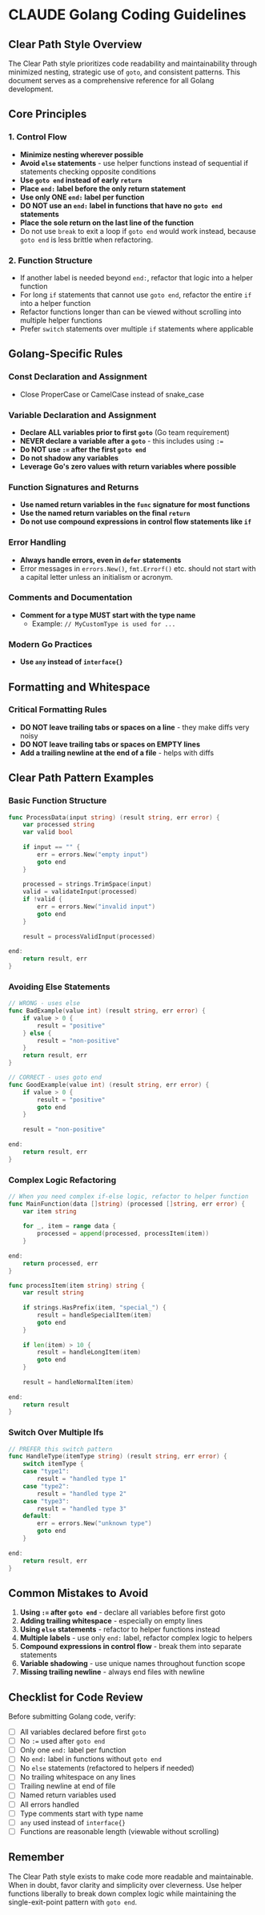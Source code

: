 # CLAUDE Golang Coding Guidelines

## Clear Path Style Overview

The Clear Path style prioritizes code readability and maintainability through minimized nesting, strategic use of `goto`, and consistent patterns. This document serves as a comprehensive reference for all Golang development.

## Core Principles

### 1. Control Flow
- **Minimize nesting wherever possible**
- **Avoid `else` statements** - use helper functions instead of sequential if statements checking opposite conditions
- **Use `goto end` instead of early `return`**
- **Place `end:` label before the only return statement**
- **Use only ONE `end:` label per function**
- **DO NOT use an `end:` label in functions that have no `goto end` statements**
- **Place the sole return on the last line of the function**
- Do not use `break` to exit a loop if `goto end` would work instead, because `goto end` is less brittle when refactoring.

### 2. Function Structure
- If another label is needed beyond `end:`, refactor that logic into a helper function
- For long `if` statements that cannot use `goto end`, refactor the entire `if` into a helper function
- Refactor functions longer than can be viewed without scrolling into multiple helper functions
- Prefer `switch` statements over multiple `if` statements where applicable

## Golang-Specific Rules

### Const Declaration and Assignment
- Close ProperCase or CamelCase instead of snake_case

### Variable Declaration and Assignment
- **Declare ALL variables prior to first `goto`** (Go team requirement)
- **NEVER declare a variable after a `goto`** - this includes using `:=`
- **Do NOT use `:=` after the first `goto end`**
- **Do not shadow any variables**
- **Leverage Go's zero values with return variables where possible**

### Function Signatures and Returns
- **Use named return variables in the `func` signature for most functions**
- **Use the named return variables on the final `return`**
- **Do not use compound expressions in control flow statements like `if`**

### Error Handling
- **Always handle errors, even in `defer` statements**
- Error messages in `errors.New()`, `fmt.Errorf()` etc. should not start with a capital letter unless an initialism or acronym.

### Comments and Documentation
- **Comment for a type MUST start with the type name**
    - Example: `// MyCustomType is used for ...`

### Modern Go Practices
- **Use `any` instead of `interface{}`**

## Formatting and Whitespace

### Critical Formatting Rules
- **DO NOT leave trailing tabs or spaces on a line** - they make diffs very noisy
- **DO NOT leave trailing tabs or spaces on EMPTY lines**
- **Add a trailing newline at the end of a file** - helps with diffs

## Clear Path Pattern Examples

### Basic Function Structure
```go
func ProcessData(input string) (result string, err error) {
    var processed string
    var valid bool
    
    if input == "" {
        err = errors.New("empty input")
        goto end
    }
    
    processed = strings.TrimSpace(input)
    valid = validateInput(processed)
    if !valid {
        err = errors.New("invalid input")
        goto end
    }
    
    result = processValidInput(processed)
    
end:
    return result, err
}
```

### Avoiding Else Statements
```go
// WRONG - uses else
func BadExample(value int) (result string, err error) {
    if value > 0 {
        result = "positive"
    } else {
        result = "non-positive"
    }
    return result, err
}

// CORRECT - uses goto end
func GoodExample(value int) (result string, err error) {
    if value > 0 {
        result = "positive"
        goto end
    }
    
    result = "non-positive"
    
end:
    return result, err
}
```

### Complex Logic Refactoring
```go
// When you need complex if-else logic, refactor to helper function
func MainFunction(data []string) (processed []string, err error) {
    var item string
    
    for _, item = range data {
        processed = append(processed, processItem(item))
    }
    
end:
    return processed, err
}

func processItem(item string) string {
    var result string
    
    if strings.HasPrefix(item, "special_") {
        result = handleSpecialItem(item)
        goto end
    }
    
    if len(item) > 10 {
        result = handleLongItem(item)
        goto end
    }
    
    result = handleNormalItem(item)
    
end:
    return result
}
```

### Switch Over Multiple Ifs
```go
// PREFER this switch pattern
func HandleType(itemType string) (result string, err error) {
    switch itemType {
    case "type1":
        result = "handled type 1"
    case "type2":
        result = "handled type 2"
    case "type3":
        result = "handled type 3"
    default:
        err = errors.New("unknown type")
        goto end
    }
    
end:
    return result, err
}
```

## Common Mistakes to Avoid

1. **Using `:=` after `goto end`** - declare all variables before first goto
2. **Adding trailing whitespace** - especially on empty lines
3. **Using `else` statements** - refactor to helper functions instead
4. **Multiple labels** - use only `end:` label, refactor complex logic to helpers
5. **Compound expressions in control flow** - break them into separate statements
6. **Variable shadowing** - use unique names throughout function scope
7. **Missing trailing newline** - always end files with newline

## Checklist for Code Review

Before submitting Golang code, verify:
- [ ] All variables declared before first `goto`
- [ ] No `:=` used after `goto end`
- [ ] Only one `end:` label per function
- [ ] No `end:` label in functions without `goto end`
- [ ] No `else` statements (refactored to helpers if needed)
- [ ] No trailing whitespace on any lines
- [ ] Trailing newline at end of file
- [ ] Named return variables used
- [ ] All errors handled
- [ ] Type comments start with type name
- [ ] `any` used instead of `interface{}`
- [ ] Functions are reasonable length (viewable without scrolling)

## Remember

The Clear Path style exists to make code more readable and maintainable. When in doubt, favor clarity and simplicity over cleverness. Use helper functions liberally to break down complex logic while maintaining the single-exit-point pattern with `goto end`.
